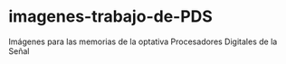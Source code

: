 # imagenes-trabajo-de-PDS
Imágenes para las memorias de la optativa Procesadores Digitales de la Señal
